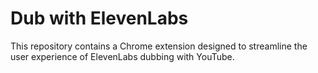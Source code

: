 # Dub with ElevenLabs
This repository contains a Chrome extension designed to streamline the user experience of ElevenLabs dubbing with YouTube.
